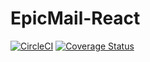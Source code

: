 # EpicMail-React

[![CircleCI](https://circleci.com/gh/tolumide-ng/EpicMail-React/tree/develop.svg?style=svg)](https://circleci.com/gh/tolumide-ng/EpicMail-React/tree/develop) [![Coverage Status](https://coveralls.io/repos/github/tolumide-ng/EpicMail-React/badge.svg?branch=develop)](https://coveralls.io/github/tolumide-ng/EpicMail-React?branch=develop)
